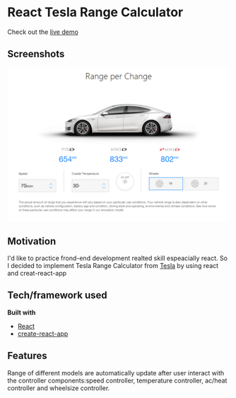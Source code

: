 # React Tesla Range Calculator
Check out the [live demo](https://tesla-range-calculator.herokuapp.com/)

## Screenshots
![](screenshot.png)

## Motivation
I'd like to practice frond-end development realted skill espeacially react. So I decided to implement Tesla Range Calculator from [Tesla](https://www.tesla.com/en_AU/models) by using react and creat-react-app

## Tech/framework used
<b>Built with</b>
- [React](https://github.com/facebook/react)
- [create-react-app](https://github.com/facebook/create-react-app)

## Features
Range of different models are automatically update after user interact with the controller components:speed controller, temperature controller, ac/heat controller and wheelsize controller.


